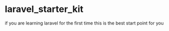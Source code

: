 # laravel_starter_kit
if you are learning laravel for the first time this is the best start point for you
